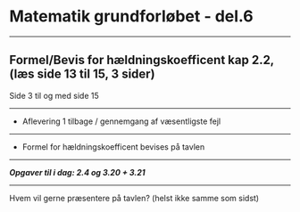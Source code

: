 # Matematik grundforløbet - del.6

---

## Formel/Bevis for hældningskoefficent kap 2.2, (læs side 13 til 15,  3 sider) 

Side 3 til og med side 15

---

- Aflevering 1 tilbage / gennemgang af væsentligste fejl

---

- Formel for hældningskoefficent bevises på tavlen

---

***Opgaver til i dag: 2.4 og 3.20 + 3.21***

---

Hvem vil gerne præsentere på tavlen? (helst ikke samme som sidst)

